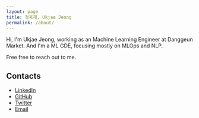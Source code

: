 ```yaml
---
layout: page
title: 정욱재, Ukjae Jeong
permalink: /about/
---
```


Hi, I'm Ukjae Jeong, working as an Machine Learning Engineer at Danggeun Market. And I'm a ML GDE, focusing mostly on MLOps and NLP.

Free free to reach out to me.

## Contacts

* [LinkedIn](https://www.linkedin.com/in/jeongukjae/)
* [GitHub](https://www.github.com/jeongukjae/)
* [Twitter](https://twitter.com/jeongukjae)
* [Email](mailto:jeongukjae@gmail.com)
